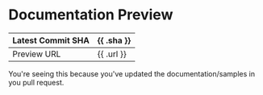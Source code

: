 # Documentation Preview

| Latest Commit SHA             | {{ .sha }}  |
|:------------------------------|:------------|
| Preview URL                   | {{ .url }}  |

You're seeing this because you've updated the documentation/samples in you pull request.